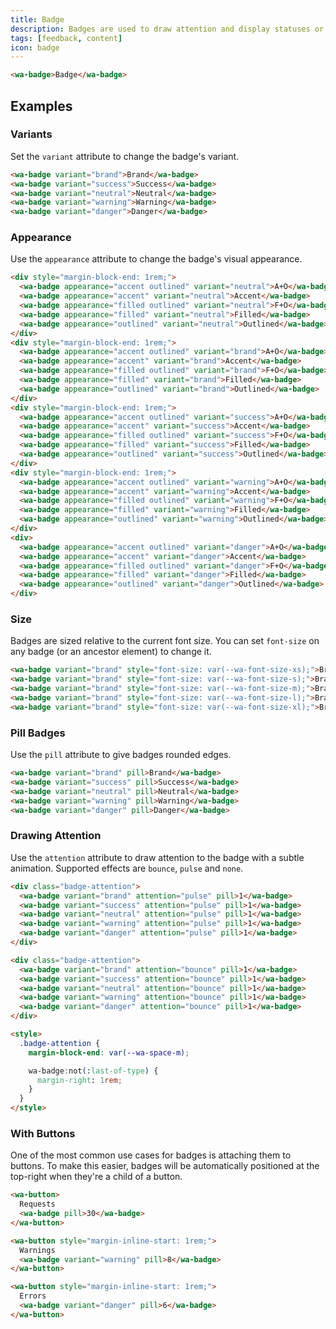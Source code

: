 ```yaml
---
title: Badge
description: Badges are used to draw attention and display statuses or counts.
tags: [feedback, content]
icon: badge
---
```


```html {.example}
<wa-badge>Badge</wa-badge>
```

## Examples

### Variants

Set the `variant` attribute to change the badge's variant.

```html {.example}
<wa-badge variant="brand">Brand</wa-badge>
<wa-badge variant="success">Success</wa-badge>
<wa-badge variant="neutral">Neutral</wa-badge>
<wa-badge variant="warning">Warning</wa-badge>
<wa-badge variant="danger">Danger</wa-badge>
```

### Appearance

Use the `appearance` attribute to change the badge's visual appearance.

```html {.example}
<div style="margin-block-end: 1rem;">
  <wa-badge appearance="accent outlined" variant="neutral">A+O</wa-badge>
  <wa-badge appearance="accent" variant="neutral">Accent</wa-badge>
  <wa-badge appearance="filled outlined" variant="neutral">F+O</wa-badge>
  <wa-badge appearance="filled" variant="neutral">Filled</wa-badge>
  <wa-badge appearance="outlined" variant="neutral">Outlined</wa-badge>
</div>
<div style="margin-block-end: 1rem;">
  <wa-badge appearance="accent outlined" variant="brand">A+O</wa-badge>
  <wa-badge appearance="accent" variant="brand">Accent</wa-badge>
  <wa-badge appearance="filled outlined" variant="brand">F+O</wa-badge>
  <wa-badge appearance="filled" variant="brand">Filled</wa-badge>
  <wa-badge appearance="outlined" variant="brand">Outlined</wa-badge>
</div>
<div style="margin-block-end: 1rem;">
  <wa-badge appearance="accent outlined" variant="success">A+O</wa-badge>
  <wa-badge appearance="accent" variant="success">Accent</wa-badge>
  <wa-badge appearance="filled outlined" variant="success">F+O</wa-badge>
  <wa-badge appearance="filled" variant="success">Filled</wa-badge>
  <wa-badge appearance="outlined" variant="success">Outlined</wa-badge>
</div>
<div style="margin-block-end: 1rem;">
  <wa-badge appearance="accent outlined" variant="warning">A+O</wa-badge>
  <wa-badge appearance="accent" variant="warning">Accent</wa-badge>
  <wa-badge appearance="filled outlined" variant="warning">F+O</wa-badge>
  <wa-badge appearance="filled" variant="warning">Filled</wa-badge>
  <wa-badge appearance="outlined" variant="warning">Outlined</wa-badge>
</div>
<div>
  <wa-badge appearance="accent outlined" variant="danger">A+O</wa-badge>
  <wa-badge appearance="accent" variant="danger">Accent</wa-badge>
  <wa-badge appearance="filled outlined" variant="danger">F+O</wa-badge>
  <wa-badge appearance="filled" variant="danger">Filled</wa-badge>
  <wa-badge appearance="outlined" variant="danger">Outlined</wa-badge>
</div>
```

### Size

Badges are sized relative to the current font size. You can set `font-size` on any badge (or an ancestor element) to change it.

```html {.example}
<wa-badge variant="brand" style="font-size: var(--wa-font-size-xs);">Brand</wa-badge>
<wa-badge variant="brand" style="font-size: var(--wa-font-size-s);">Brand</wa-badge>
<wa-badge variant="brand" style="font-size: var(--wa-font-size-m);">Brand</wa-badge>
<wa-badge variant="brand" style="font-size: var(--wa-font-size-l);">Brand</wa-badge>
<wa-badge variant="brand" style="font-size: var(--wa-font-size-xl);">Brand</wa-badge>
```

### Pill Badges

Use the `pill` attribute to give badges rounded edges.

```html {.example}
<wa-badge variant="brand" pill>Brand</wa-badge>
<wa-badge variant="success" pill>Success</wa-badge>
<wa-badge variant="neutral" pill>Neutral</wa-badge>
<wa-badge variant="warning" pill>Warning</wa-badge>
<wa-badge variant="danger" pill>Danger</wa-badge>
```

### Drawing Attention

Use the `attention` attribute to draw attention to the badge with a subtle animation. Supported effects are `bounce`, `pulse` and `none`.

```html {.example}
<div class="badge-attention">
  <wa-badge variant="brand" attention="pulse" pill>1</wa-badge>
  <wa-badge variant="success" attention="pulse" pill>1</wa-badge>
  <wa-badge variant="neutral" attention="pulse" pill>1</wa-badge>
  <wa-badge variant="warning" attention="pulse" pill>1</wa-badge>
  <wa-badge variant="danger" attention="pulse" pill>1</wa-badge>
</div>

<div class="badge-attention">
  <wa-badge variant="brand" attention="bounce" pill>1</wa-badge>
  <wa-badge variant="success" attention="bounce" pill>1</wa-badge>
  <wa-badge variant="neutral" attention="bounce" pill>1</wa-badge>
  <wa-badge variant="warning" attention="bounce" pill>1</wa-badge>
  <wa-badge variant="danger" attention="bounce" pill>1</wa-badge>
</div>

<style>
  .badge-attention {
    margin-block-end: var(--wa-space-m);

    wa-badge:not(:last-of-type) {
      margin-right: 1rem;
    }
  }
</style>
```

### With Buttons

One of the most common use cases for badges is attaching them to buttons. To make this easier, badges will be automatically positioned at the top-right when they're a child of a button.

```html {.example}
<wa-button>
  Requests
  <wa-badge pill>30</wa-badge>
</wa-button>

<wa-button style="margin-inline-start: 1rem;">
  Warnings
  <wa-badge variant="warning" pill>8</wa-badge>
</wa-button>

<wa-button style="margin-inline-start: 1rem;">
  Errors
  <wa-badge variant="danger" pill>6</wa-badge>
</wa-button>
```

